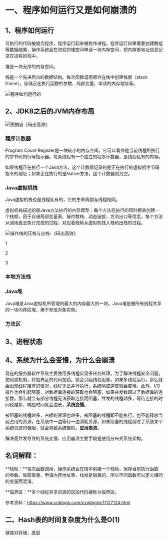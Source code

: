 # 一、程序如何运行又是如何崩溃的

## 1、程序如何运行

可执行的代码被成为程序，程序运行起来被称作进程。程序运行如果需要创建数组等数据结果，操作系统会在进程的堆空间申请一块内存空间，把内存首地址信息记录在进程的栈中。

堆是一块无序的内存空间。

栈是一个先进后出的数据结构。每次函数调用都会在栈中创建栈帧（stack frame），存储正在执行函数的参数、局部变量、申请的内存地址等。

![程序如何运行的](D:\WorkSpace\Java\后端面试技术38讲\后端技术面试38讲.assets\程序如何运行的.png)

## 2、JDK8之后的JVM内存布局

![图摘自《码出高效》](https://upload-images.jianshu.io/upload_images/14923529-c0cbbccaa6858ca1.png?imageMogr2/auto-orient/strip%7CimageView2/2/w/1240)

### 程序计数器

Program Count Register是一块较小的内存空间，它可以看作是当前线程所执行的字节码的行号指示器。每条线程有一个独立的程序计数器，是线程私有的内存。

如果线程正在执行一个Java方法，这个计数器记录的是正在执行的虚拟机字节码指令的地址；如果正在执行的是Native方法，这个计数器则为空。

### Java虚拟机栈

Java虚拟机栈也是线程私有的，它的生命周期与线程相同。

虚拟机栈描述的是Java方法执行的内存模型：每个方法在执行的同时都会创建一个栈帧，用于存储局部变量表、操作数栈、动态链接、方法出口等信息。每个方法从调用直至执行完成的过程，对应着栈帧从虚拟机栈入栈和出栈的过程。

![操作栈的压栈与出栈-《码出高效》](https://upload-images.jianshu.io/upload_images/14923529-7a6d6e02c15fff2f.png?imageMogr2/auto-orient/strip%7CimageView2/2/w/1240)



1

2

3

### 本地方法栈



### Java堆

Java堆是Java虚拟机所管理的最大的内存最大的一块。Java堆是被所有线程共享的一块内存区域，用于存放对象实例。

### 方法区







## 3、进程状态



## 4、系统为什么会变慢，为什么会崩溃

现在的服务器软件系统主要使用多线程实现多任务处理。为了解决线程安全问题，使用锁机制，将临界区的代码加锁。锁会引起线程阻塞，如果多线程运行，那么就会出现线程阻塞的情况，线程无法并行执行，系统响应速度就会变慢。此外，I/O操作也会引起阻塞，对数据库连接的获取也会阻塞，如果并发数超过了数据库的连接数，那么就会有部分线程无法获取连接而阻塞，并发的线程越多，等待连接的时间也越多，响应时间就会边长，**系统变慢**。

被阻塞的线程越多，占据的资源也越多，被阻塞的线程即不能执行，也不能释放当前占用的资源，在系统中一边等待一边消耗资源，如果阻塞的线程超过了系统某个系统资源的极限，就会导致系统宕机，**应用崩溃**。

解决高并发导致的系统变慢、应用崩溃主要手段是使用分布式系统架构。



## 名词解释：

**栈帧：**每次函数调用，操作系统会在栈中创建一个栈帧，保存当前执行函数的参数、局部变量、申请内存地址等，栈帧是隔离的，所以不同函数可以定义相同的变量而混淆。

**临界区：**多个线程共享资源的这段代码被称为临界区。

参考资料：https://www.cnblogs.com/czwbig/p/11127124.html

## 二、Hash表的时间复杂度为什么是O(1)

键值对存储，底层